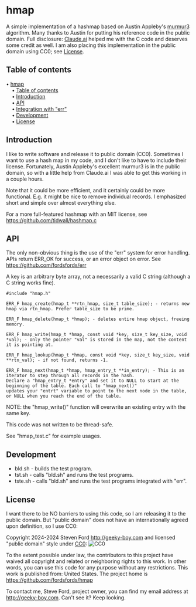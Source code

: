 # hmap
A simple implementation of a hashmap based on Austin Appleby's
[murmur3](https://github.com/aappleby/smhasher) algorithm.
Many thanks to Austin for putting his reference code in the public domain.
Full disclosure: [Claude.ai](https://claude.ai) helped me with the C code
and deserves some credit as well. I am also placing this implementation in
the public domain using CC0; see [License](#license).


## Table of contents

<!-- mdtoc-start -->
&bull; [hmap](#hmap)  
&nbsp;&nbsp;&nbsp;&nbsp;&bull; [Table of contents](#table-of-contents)  
&nbsp;&nbsp;&nbsp;&nbsp;&bull; [Introduction](#introduction)  
&nbsp;&nbsp;&nbsp;&nbsp;&bull; [API](#api)  
&nbsp;&nbsp;&nbsp;&nbsp;&bull; [Integration with "err"](#integration-with-err)  
&nbsp;&nbsp;&nbsp;&nbsp;&bull; [Development](#development)  
&nbsp;&nbsp;&nbsp;&nbsp;&bull; [License](#license)  
<!-- TOC created by '../mdtoc/mdtoc.pl README.md' (see https://github.com/fordsfords/mdtoc) -->
<!-- mdtoc-end -->


## Introduction

I like to write software and release it to public domain (CC0).
Sometimes I want to use a hash map in my code, and I don't like to have to include their license.
Fortunately, Austin Appleby's excellent murmur3 is in the public domain,
so with a little help from Claude.ai I was able to get this working in a couple hours.

Note that it could be more efficient, and it certainly could be more functional.
E.g. it might be nice to remove individual records.
I emphasized short and simple over almost everything else.

For a more full-featured hashmap with an MIT license, see https://github.com/tidwall/hashmap.c


## API

The only non-obvious thing is the use of the "err" system for error handling.
APIs return ERR_OK for success, or an error object on error.
See https://github.com/fordsfords/err

A key is an arbitrary byte array, not a necessarily a valid C string (although a C string works fine).

````
#include "hmap.h"

ERR_F hmap_create(hmap_t **rtn_hmap, size_t table_size); - returns new hmap via rtn_hmap. Prefer table_size to be prime.

ERR_F hmap_delete(hmap_t *hmap); - deletes entire hmap object, freeing memory.

ERR_F hmap_write(hmap_t *hmap, const void *key, size_t key_size, void *val); - only the pointer "val" is stored in the map, not the content it is pointing at.

ERR_F hmap_lookup(hmap_t *hmap, const void *key, size_t key_size, void **rtn_val); - if not found, returns -1.

ERR_F hmap_next(hmap_t *hmap, hmap_entry_t **in_entry); - This is an iterator to step through all records in the hash.
Declare a "hmap_entry_t *entry" and set it to NULL to start at the beginning of the table. Each call to "hmap_next()"
updates your "entrt" variable to point to the next node in the table, or NULL when you reach the end of the table.
````

NOTE: the "hmap_write()" function will overwrite an existing entry with the same key.

This code was not written to be thread-safe.

See "hmap_test.c" for example usages.


## Development

* bld.sh - builds the test program.
* tst.sh - calls "bld.sh" and runs the test programs.
* tste.sh - calls "bld.sh" and runs the test programs integrated with "err".


## License

I want there to be NO barriers to using this code, so I am releasing it to the public domain.  But "public domain" does not have an internationally agreed upon definition, so I use CC0:

Copyright 2024-2024 Steven Ford http://geeky-boy.com and licensed
"public domain" style under
[CC0](http://creativecommons.org/publicdomain/zero/1.0/):
![CC0](https://licensebuttons.net/p/zero/1.0/88x31.png "CC0")

To the extent possible under law, the contributors to this project have
waived all copyright and related or neighboring rights to this work.
In other words, you can use this code for any purpose without any
restrictions.  This work is published from: United States.  The project home
is https://github.com/fordsfords/hmap

To contact me, Steve Ford, project owner, you can find my email address
at http://geeky-boy.com.  Can't see it?  Keep looking.
